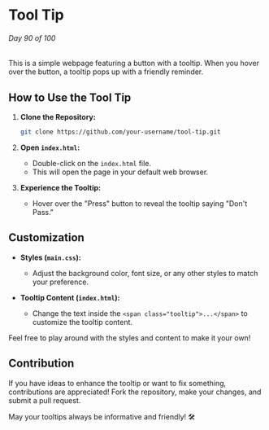 # Tool Tip

###### Day 90 of 100

This is a simple webpage featuring a button with a tooltip. When you hover over the button, a tooltip pops up with a friendly reminder.

## How to Use the Tool Tip

1. **Clone the Repository:**
    
   ```bash
   git clone https://github.com/your-username/tool-tip.git
   ```

2. **Open `index.html`:**
   - Double-click on the `index.html` file.
   - This will open the page in your default web browser.

3. **Experience the Tooltip:**
   - Hover over the "Press" button to reveal the tooltip saying "Don't Pass."

## Customization

- **Styles (`main.css`):**
  - Adjust the background color, font size, or any other styles to match your preference.

- **Tooltip Content (`index.html`):**
  - Change the text inside the `<span class="tooltip">...</span>` to customize the tooltip content.

Feel free to play around with the styles and content to make it your own!

## Contribution

If you have ideas to enhance the tooltip or want to fix something, contributions are appreciated! Fork the repository, make your changes, and submit a pull request.

May your tooltips always be informative and friendly! 🛠️
